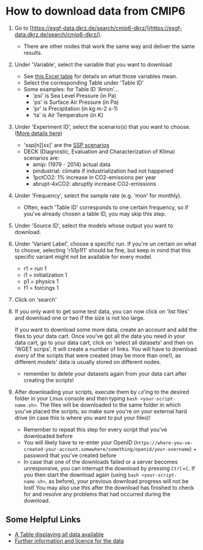 # How to download data from CMIP6

1. Go to [https://esgf-data.dkrz.de/search/cmip6-dkrz/](https://esgf-data.dkrz.de/search/cmip6-dkrz/).
	* There are other nodes that work the same way and deliver the same results.
2. Under 'Variable', select the variable that you want to download
    * See [this Excel table](http://proj.badc.rl.ac.uk/svn/exarch/CMIP6dreq/tags/latest/dreqPy/docs/CMIP6_MIP_tables.xlsx) for details on what those variables mean.
    * Select the corresponding Table under 'Table ID'
    * Some examples: for Table ID 'Amon'...
        * 'psi' is Sea Level Pressure (in Pa)
        * 'ps' is Surface Air Pressure (in Pa)
        * 'pr' is Precipitation (in kg m-2 s-1)
        * 'ta' is Air Temperature (in K)
3. Under 'Experiment ID', select the scenario(s) that you want to choose. ([More details here](https://www.geosci-model-dev.net/9/1937/2016/gmd-9-1937-2016.pdf))
    * 'ssp[n][xx]' are the [SSP scenarios](https://www.carbonbrief.org/explainer-how-shared-socioeconomic-pathways-explore-future-climate-change)
    * DECK (Diagnostic, Evaluation and Characterization of Klima) scenarios are:
    	* amip: (1979 - 2014) actual data
		* pindustrial: climate if industrialization had not happened
		* 1pctCO2: 1% increase in CO2-emissions per year
		* abrupt-4xCO2: abruptly increase CO2-emissions
4. Under 'Frequency', select the sample rate (e.g. 'mon' for monthly).
	* Often, each 'Table ID' corresponds to one certain frequency, so if you've already chosen a table ID, you may skip this step.
5. Under 'Source ID', select the models whose output you want to download.
6. Under 'Variant Label', choose a specific run. If you're un certain on what to choose, selecting 'r1i1p1f1' should be fine, but keep in mind that this specific variant might not be available for every model.
    * r1 = run 1
    * i1 = initialization 1
    * p1 = physics 1
    * f1 = forcings 1
7. Click on 'search'
8. If you only want to get some test data, you can now click on 'list files' and download one or two if the size is not too large.
   
   If you want to download some more data, create an account and add the files to your data cart. Once vou've got all the data you need in your data cart, go to your data cart, click on 'select all datasets' and then on 'WGET scrips'. It will create a number of links. You will have to download *every* of the scripts that were created (may be more than one!), as different models' data is usually stored on different nodes.
	* remember to delete your datasets again from your data cart after creating the scripts!
   
9. After downloading your scripts, execute them by `cd`'ing to the desired folder in your Linux console and then typing `bash <your-script-name.sh>`. The files will be downloaded to the same folder in which you've placed the scripts, so make sure you're on your external hard drive (in case this is where you want to put your files)!
	* Remember to repeat this step for every script that you've downloaded before
	* You will likely have to re-enter your OpenID (`https://where-you-ve-created-your-account.somewhere/something/openid/your-username`) + password that you've created before
	* In case that one of the downloads failed or a server becomes unresponsive, you can interrupt the download by pressing `Ctrl`+`C`. If you then start the download again (using `bash <your-script-name.sh>`, as before), your previous download progress will not be lost! You may also use this after the download has finished to check for and resolve any problems that had occurred during the download.
	
## Some Helpful Links
* [A Table displaying all data available](https://pcmdi.llnl.gov/CMIP6/ArchiveStatistics/esgf_data_holdings/)
* [Further information and licence for the data](https://pcmdi.llnl.gov/CMIP6/Guide/dataUsers.html)
